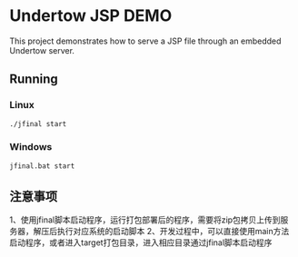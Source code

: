 # Undertow JSP DEMO

This project demonstrates how to serve a JSP file through an embedded Undertow server.
 
## Running

### Linux
 
```bash
./jfinal start
```

### Windows

```bash
jfinal.bat start
```

## 注意事项
1、使用jfinal脚本启动程序，运行打包部署后的程序，需要将zip包拷贝上传到服务器，解压后执行对应系统的启动脚本
2、开发过程中，可以直接使用main方法启动程序，或者进入target打包目录，进入相应目录通过jfinal脚本启动程序
